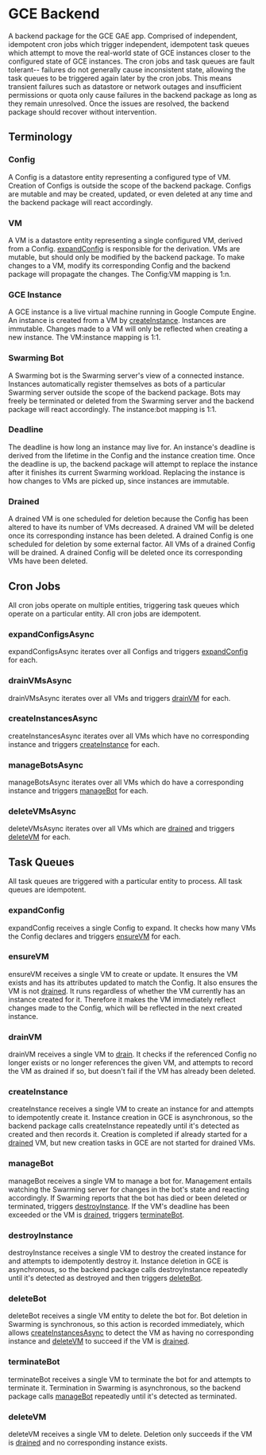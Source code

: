 # GCE Backend

A backend package for the GCE GAE app. Comprised of independent, idempotent
cron jobs which trigger independent, idempotent task queues which attempt to
move the real-world state of GCE instances closer to the configured state of GCE
instances. The cron jobs and task queues are fault tolerant-- failures do not
generally cause inconsistent state, allowing the task queues to be triggered
again later by the cron jobs. This means transient failures such as datastore or
network outages and insufficient permissions or quota only cause failures in the
backend package as long as they remain unresolved. Once the issues are resolved,
the backend package should recover without intervention.

## Terminology

### Config

A Config is a datastore entity representing a configured type of VM. Creation of
Configs is outside the scope of the backend package. Configs are mutable and may
be created, updated, or even deleted at any time and the backend package will
react accordingly.

### VM

A VM is a datastore entity representing a single configured VM, derived from a
Config. [expandConfig](#expandConfig) is responsible for the derivation. VMs
are mutable, but should only be modified by the backend package. To make changes
to a VM, modify its corresponding Config and the backend package will propagate
the changes. The Config:VM mapping is 1:n.

### GCE Instance

A GCE instance is a live virtual machine running in Google Compute Engine. An
instance is created from a VM by [createInstance](#createInstance). Instances
are immutable. Changes made to a VM will only be reflected when creating a new
instance. The VM:instance mapping is 1:1.

### Swarming Bot

A Swarming bot is the Swarming server's view of a connected instance. Instances
automatically register themselves as bots of a particular Swarming server
outside the scope of the backend package. Bots may freely be terminated or
deleted from the Swarming server and the backend package will react accordingly.
The instance:bot mapping is 1:1.

### Deadline

The deadline is how long an instance may live for. An instance's deadline is
derived from the lifetime in the Config and the instance creation time. Once the
deadline is up, the backend package will attempt to replace the instance after
it finishes its current Swarming workload. Replacing the instance is how changes
to VMs are picked up, since instances are immutable.

### Drained

A drained VM is one scheduled for deletion because the Config has been altered
to have its number of VMs decreased. A drained VM will be deleted once its
corresponding instance has been deleted. A drained Config is one scheduled for
deletion by some external factor. All VMs of a drained Config will be drained. A
drained Config will be deleted once its corresponding VMs have been deleted.

## Cron Jobs

All cron jobs operate on multiple entities, triggering task queues which operate
on a particular entity. All cron jobs are idempotent.

### expandConfigsAsync

expandConfigsAsync iterates over all Configs and triggers
[expandConfig](#expandConfig) for each.

### drainVMsAsync

drainVMsAsync iterates over all VMs and triggers [drainVM](#drainVM) for each.

### createInstancesAsync

createInstancesAsync iterates over all VMs which have no corresponding instance
and triggers [createInstance](#createInstance) for each.

### manageBotsAsync

manageBotsAsync iterates over all VMs which do have a corresponding instance and
triggers [manageBot](#manageBot) for each.

### deleteVMsAsync

deleteVMsAsync iterates over all VMs which are [drained](#drained) and triggers
[deleteVM](#deleteVM) for each.

## Task Queues

All task queues are triggered with a particular entity to process. All task
queues are idempotent.

### expandConfig

expandConfig receives a single Config to expand. It checks how many VMs the
Config declares and triggers [ensureVM](#ensureVM) for each.

### ensureVM

ensureVM receives a single VM to create or update. It ensures the VM exists and
has its attributes updated to match the Config. It also ensures the VM is not
[drained](#drained). It runs regardless of whether the VM currently has an
instance created for it. Therefore it makes the VM immediately reflect changes
made to the Config, which will be reflected in the next created instance.

### drainVM

drainVM receives a single VM to [drain](#drain). It checks if the referenced
Config no longer exists or no longer references the given VM, and attempts to
record the VM as drained if so, but doesn't fail if the VM has already been
deleted.

### createInstance

createInstance receives a single VM to create an instance for and attempts to
idempotently create it. Instance creation in GCE is asynchronous, so the backend
package calls createInstance repeatedly until it's detected as created and then
records it. Creation is completed if already started for a [drained](#drained)
VM, but new creation tasks in GCE are not started for drained VMs.

### manageBot

manageBot receives a single VM to manage a bot for. Management entails watching
the Swarming server for changes in the bot's state and reacting accordingly. If
Swarming reports that the bot has died or been deleted or terminated, triggers
[destroyInstance](#destroyInstance). If the VM's deadline has been exceeded or
the VM is [drained](#drained), triggers [terminateBot](#terminateBot).

### destroyInstance

destroyInstance receives a single VM to destroy the created instance for and
attempts to idempotently destroy it. Instance deletion in GCE is asynchronous,
so the backend package calls destroyInstance repeatedly until it's detected as
destroyed and then triggers [deleteBot](#deleteBot).

### deleteBot

deleteBot receives a single VM entity to delete the bot for. Bot deletion in
Swarming is synchronous, so this action is recorded immediately, which allows
[createInstancesAsync](#createInstancesAsync) to detect the VM as having no
corresponding instance and [deleteVM](#deleteVM) to succeed if the VM is
[drained](#drained).

### terminateBot

terminateBot receives a single VM to terminate the bot for and attempts to
terminate it. Termination in Swarming is asynchronous, so the backend package
calls [manageBot](#manageBot) repeatedly until it's detected as terminated.

### deleteVM

deleteVM receives a single VM to delete. Deletion only succeeds if the VM is
[drained](#drained) and no corresponding instance exists.
